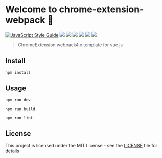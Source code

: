# Welcome to chrome-extension-webpack 👋
[![JavaScript Style Guide](https://img.shields.io/badge/code_style-standard-brightgreen.svg)](https://standardjs.com) ![](https://img.shields.io/github/license/molvqingtai/chrome-extension-webpack) ![](https://img.shields.io/github/package-json/v/molvqingtai/chrome-extension-webpack) ![](https://img.shields.io/github/package-json/dependency-version/molvqingtai/chrome-extension-webpack/vue) ![](https://img.shields.io/github/package-json/dependency-version/molvqingtai/chrome-extension-webpack/dev/@babel/core) ![](https://img.shields.io/github/package-json/dependency-version/molvqingtai/chrome-extension-webpack/dev/eslint) ![](https://img.shields.io/github/package-json/dependency-version/molvqingtai/chrome-extension-webpack/dev/webpack)

> ChromeExtension webpack4.x template for vue.js



## Install

```
npm install
```



## Usage

```
npm run dev
```

```
npm run build
```

```
npm run lint
```



## License

This project is licensed under the MIT License - see the [LICENSE](https://github.com/molvqingtai/chrome-extension-webpack/blob/master/LICENSE) file for details
